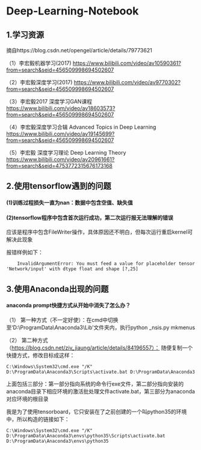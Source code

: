 # Deep-Learning-Notebook

## 1.学习资源

摘自https://blog.csdn.net/opengel/article/details/79773621

（1）李宏毅机器学习(2017)
https://www.bilibili.com/video/av10590361?from=search&seid=456509998694502607

（2）李宏毅深度学习(2017)
https://www.bilibili.com/video/av9770302?from=search&seid=456509998694502607

（3）李宏毅2017 深度学习GAN课程
https://www.bilibili.com/video/av18603573?from=search&seid=456509998694502607

（4）李宏毅深度学习合辑 Advanced Topics in Deep Learning
https://www.bilibili.com/video/av19145699?from=search&seid=456509998694502607

（5）李宏毅 深度学习理论 Deep Learning Theory
https://www.bilibili.com/video/av20961661?from=search&seid=4753772315676173168

## 2.使用tensorflow遇到的问题
#### (1)训练过程损失一直为nan：数据中包含空值、缺失值

#### (2)tensorflow程序中包含首次运行成功，第二次运行报无法理解的错误

应该是程序中包含FileWriter操作，具体原因还不明白，但每次运行重启kernel可解决此现象

报错样例如下：

        InvalidArgumentError: You must feed a value for placeholder tensor 'Network/input' with dtype float and shape [?,25]

## 3.使用Anaconda出现的问题
#### anaconda prompt快捷方式从开始中消失了怎么办？
（1） 第一种方式（不一定好使）：在cmd中切换至‘D:\ProgramData\Anaconda3\Lib’文件夹内，执行python _nsis.py mkmenus 

（2） 第二种方式（https://blog.csdn.net/ziv_jiaung/article/details/84196557）：
随便复制一个快捷方式，修改目标成这样：  

    C:\Windows\System32\cmd.exe "/K" D:\ProgramData\Anaconda3\Scripts\activate.bat D:\ProgramData\Anaconda3  

上面包括三部分：第一部分指向系统的命令行exe文件，第二部分指向安装的anaconda目录下相应环境的激活批处理文件activate.bat，第三部分为anaconda对应环境的根目录

我是为了使用tensorboard，它只安装在了之前创建的一个叫python35的环境中，所以构造的链接如下：

    C:\Windows\System32\cmd.exe "/K" D:\ProgramData\Anaconda3\envs\python35\Scripts\activate.bat D:\ProgramData\Anaconda3\envs\python35



